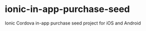 ionic-in-app-purchase-seed
==========================

Ionic Cordova in-app purchase seed project for iOS and Android
